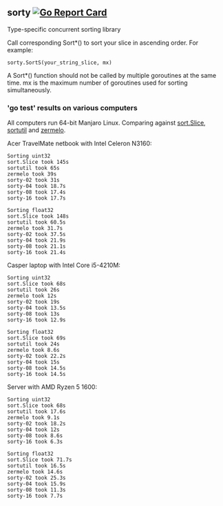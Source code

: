 ## sorty [![Go Report Card](https://goreportcard.com/badge/github.com/jfcg/sorty)](https://goreportcard.com/report/github.com/jfcg/sorty)
Type-specific concurrent sorting library

Call corresponding Sort\*() to sort your slice in ascending order. For example:
```
sorty.SortS(your_string_slice, mx)
```
A Sort\*() function should not be called by multiple goroutines at the same time. mx is the maximum number of goroutines used for sorting simultaneously.

### 'go test' results on various computers
All computers run 64-bit Manjaro Linux. Comparing against [sort.Slice](https://golang.org/pkg/sort), [sortutil](https://github.com/twotwotwo/sorts) and [zermelo](https://github.com/shawnsmithdev/zermelo).

Acer TravelMate netbook with Intel Celeron N3160:
```
Sorting uint32
sort.Slice took 145s
sortutil took 65s
zermelo took 39s
sorty-02 took 31s
sorty-04 took 18.7s
sorty-08 took 17.4s
sorty-16 took 17.7s

Sorting float32
sort.Slice took 148s
sortutil took 60.5s
zermelo took 31.7s
sorty-02 took 37.5s
sorty-04 took 21.9s
sorty-08 took 21.1s
sorty-16 took 21.4s
```

Casper laptop with Intel Core i5-4210M:
```
Sorting uint32
sort.Slice took 68s
sortutil took 26s
zermelo took 12s
sorty-02 took 19s
sorty-04 took 13.5s
sorty-08 took 13s
sorty-16 took 12.9s

Sorting float32
sort.Slice took 69s
sortutil took 24s
zermelo took 8.6s
sorty-02 took 22.2s
sorty-04 took 15s
sorty-08 took 14.5s
sorty-16 took 14.5s
```

Server with AMD Ryzen 5 1600:
```
Sorting uint32
sort.Slice took 68s
sortutil took 17.6s
zermelo took 9.1s
sorty-02 took 18.2s
sorty-04 took 12s
sorty-08 took 8.6s
sorty-16 took 6.3s

Sorting float32
sort.Slice took 71.7s
sortutil took 16.5s
zermelo took 14.6s
sorty-02 took 25.3s
sorty-04 took 15.9s
sorty-08 took 11.3s
sorty-16 took 7.7s
```
